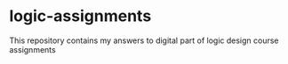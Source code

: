# logic-assignments

This repository contains my answers to digital part of logic design course assignments
